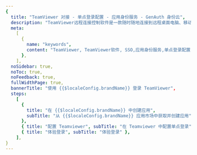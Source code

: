 ```yaml
---
{
  title: "TeamViewer 对接 - 单点登录配置 - 应用身份服务 - GenAuth 身份云",
  description: "TeamViewer远程连接控制软件是一款随时随地连接到远程桌面电脑、移动设备及Iot,让远程连接过程更加的快速和安全,轻松实现对文件、网络及程序的实时支持或访问。",
  meta:
    [
      {
        name: "keywords",
        content: "TeamViewer, TeamViewer软件, SSO,应用身份服务,单点登录配置,Authing身份云",
      },
    ],
  noSidebar: true,
  noToc: true,
  noFeedback: true,
  fullWidthPage: true,
  bannerTitle: "使用 {{$localeConfig.brandName}} 登录 TeamViewer",
  steps:
    [
      {
        title: "在 {{$localeConfig.brandName}} 中创建应用",
        subTitle: "从 {{$localeConfig.brandName}} 应用市场中获取并创建应用",
      },
      { title: "配置 Teamviewer", subTitle: "在 Teamviewer 中配置单点登录" },
      { title: "体验登录", subTitle: "体验登录" },
    ],
}
---
```


<IntegrationDetail/>
